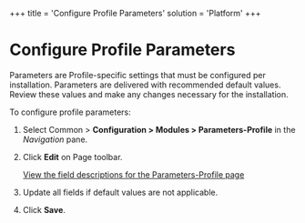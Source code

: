 +++
title = 'Configure Profile Parameters'
solution = 'Platform'
+++

# Configure Profile Parameters

Parameters are Profile-specific settings that must be configured per
installation. Parameters are delivered with recommended default values.
Review these values and make any changes necessary for the installation.

To configure profile parameters:

1.  Select Common \> **Configuration \> Modules \> Parameters-Profile**
    in the *Navigation* pane.

2.  Click **Edit** on Page toolbar.
    
    [View the field descriptions for the Parameters-Profile
    page](../Page_Desc/Parameters_Profile)

3.  Update all fields if default values are not applicable.

4.  Click **Save**.

